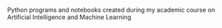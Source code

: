Python programs and notebooks created during my academic course on Artificial Intelligence and Machine Learning
